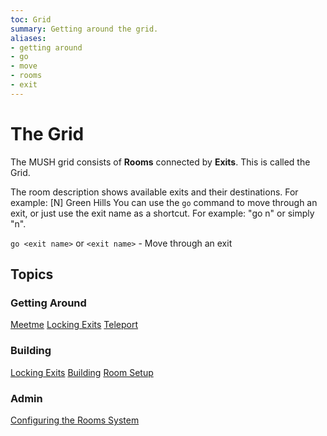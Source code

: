 ```yaml
---
toc: Grid
summary: Getting around the grid.
aliases:
- getting around
- go
- move
- rooms
- exit
---
```

# The Grid

The MUSH grid consists of **Rooms** connected by **Exits**.  This is called the Grid.

The room description shows available exits and their destinations.  For example:
      [N] Green Hills
You can use the `go` command to move through an exit, or just use the exit name as a shortcut.  For example:  "go n" or simply "n".

`go <exit name>` or `<exit name>` - Move through an exit

## Topics

### Getting Around

[Meetme](/help/rooms/meetme)
[Locking Exits](/help/rooms/lock)
[Teleport](/help/rooms/teleport)

### Building

[Locking Exits](/help/rooms/lock)
[Building](/help/rooms/building)
[Room Setup](/help/rooms/setup)

### Admin

[Configuring the Rooms System](/help/rooms/config)